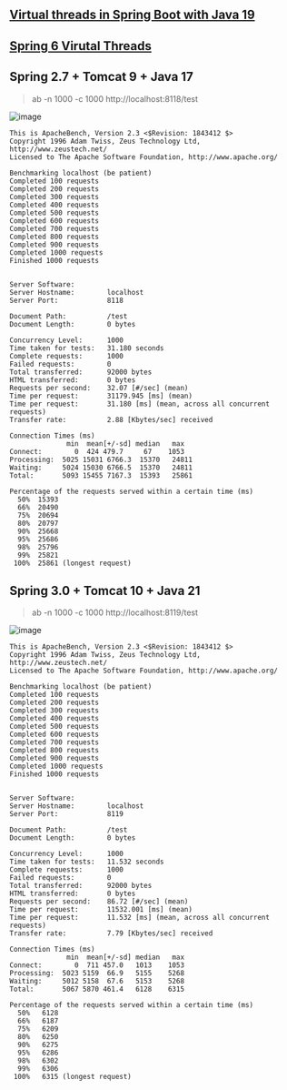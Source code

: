 ## [Virtual threads in Spring Boot with Java 19](https://medium.com/@egorponomarev/virtual-threads-in-spring-boot-with-java-19-ea98e1725058)

## [Spring 6 Virutal Threads](https://www.baeldung.com/spring-6-virtual-threads)

## Spring 2.7 + Tomcat 9 + Java 17
> ab -n 1000 -c 1000 http://localhost:8118/test

![image](https://user-images.githubusercontent.com/22516811/271817386-4aa7934d-c752-4ef5-a992-9e626b10c772.png)

```shell
This is ApacheBench, Version 2.3 <$Revision: 1843412 $>
Copyright 1996 Adam Twiss, Zeus Technology Ltd, http://www.zeustech.net/
Licensed to The Apache Software Foundation, http://www.apache.org/

Benchmarking localhost (be patient)
Completed 100 requests
Completed 200 requests
Completed 300 requests
Completed 400 requests
Completed 500 requests
Completed 600 requests
Completed 700 requests
Completed 800 requests
Completed 900 requests
Completed 1000 requests
Finished 1000 requests


Server Software:        
Server Hostname:        localhost
Server Port:            8118

Document Path:          /test
Document Length:        0 bytes

Concurrency Level:      1000
Time taken for tests:   31.180 seconds
Complete requests:      1000
Failed requests:        0
Total transferred:      92000 bytes
HTML transferred:       0 bytes
Requests per second:    32.07 [#/sec] (mean)
Time per request:       31179.945 [ms] (mean)
Time per request:       31.180 [ms] (mean, across all concurrent requests)
Transfer rate:          2.88 [Kbytes/sec] received

Connection Times (ms)
              min  mean[+/-sd] median   max
Connect:        0  424 479.7     67    1053
Processing:  5025 15031 6766.3  15370   24811
Waiting:     5024 15030 6766.5  15370   24811
Total:       5093 15455 7167.3  15393   25861

Percentage of the requests served within a certain time (ms)
  50%  15393
  66%  20490
  75%  20694
  80%  20797
  90%  25668
  95%  25686
  98%  25796
  99%  25821
 100%  25861 (longest request)
```

## Spring 3.0 + Tomcat 10 + Java 21
> ab -n 1000 -c 1000 http://localhost:8119/test

![image](https://user-images.githubusercontent.com/22516811/271817306-f3b0946e-3513-4960-a913-53b0e366342a.png)

```shell
This is ApacheBench, Version 2.3 <$Revision: 1843412 $>
Copyright 1996 Adam Twiss, Zeus Technology Ltd, http://www.zeustech.net/
Licensed to The Apache Software Foundation, http://www.apache.org/

Benchmarking localhost (be patient)
Completed 100 requests
Completed 200 requests
Completed 300 requests
Completed 400 requests
Completed 500 requests
Completed 600 requests
Completed 700 requests
Completed 800 requests
Completed 900 requests
Completed 1000 requests
Finished 1000 requests


Server Software:        
Server Hostname:        localhost
Server Port:            8119

Document Path:          /test
Document Length:        0 bytes

Concurrency Level:      1000
Time taken for tests:   11.532 seconds
Complete requests:      1000
Failed requests:        0
Total transferred:      92000 bytes
HTML transferred:       0 bytes
Requests per second:    86.72 [#/sec] (mean)
Time per request:       11532.001 [ms] (mean)
Time per request:       11.532 [ms] (mean, across all concurrent requests)
Transfer rate:          7.79 [Kbytes/sec] received

Connection Times (ms)
              min  mean[+/-sd] median   max
Connect:        0  711 457.0   1013    1053
Processing:  5023 5159  66.9   5155    5268
Waiting:     5012 5158  67.6   5153    5268
Total:       5067 5870 461.4   6128    6315

Percentage of the requests served within a certain time (ms)
  50%   6128
  66%   6187
  75%   6209
  80%   6250
  90%   6275
  95%   6286
  98%   6302
  99%   6306
 100%   6315 (longest request)
```